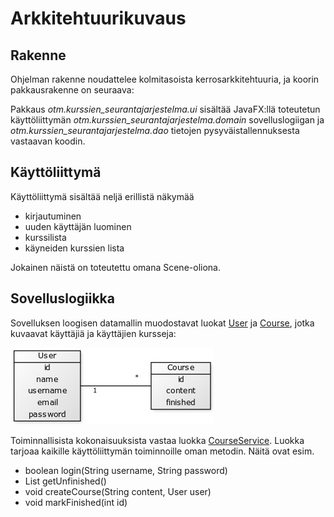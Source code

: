 # Arkkitehtuurikuvaus

## Rakenne

Ohjelman rakenne noudattelee kolmitasoista kerrosarkkitehtuuria, ja koorin pakkausrakenne on seuraava:

Pakkaus _otm.kurssien_seurantajarjestelma.ui_ sisältää JavaFX:llä toteutetun käyttöliittymän _otm.kurssien_seurantajarjestelma.domain_ sovelluslogiigan ja _otm.kurssien_seurantajarjestelma.dao_ tietojen pysyväistallennuksesta vastaavan koodin.

## Käyttöliittymä

Käyttöliittymä sisältää neljä erillistä näkymää

- kirjautuminen
- uuden käyttäjän luominen
- kurssilista
- käyneiden kurssien lista

Jokainen näistä on toteutettu omana Scene-oliona. 

## Sovelluslogiikka

Sovelluksen loogisen datamallin muodostavat luokat [User](https://github.com/lchz/otm-harjoitustyo/blob/master/Kurssien_seurantajarjestelma/src/main/java/otm/kurssien_seurantajarjestelma/domain/User.java) ja [Course](https://github.com/lchz/otm-harjoitustyo/blob/master/Kurssien_seurantajarjestelma/src/main/java/otm/kurssien_seurantajarjestelma/domain/Course.java), jotka kuvaavat käyttäjiä ja käyttäjien kursseja:

![kuva luokkakaaviosta](https://github.com/lchz/otm-harjoitustyo/blob/master/Kurssien_seurantajarjestelma/dokumentaatio/kuvat/luokkakaavio.jpg)

Toiminnallisista kokonaisuuksista vastaa luokka [CourseService](https://github.com/lchz/otm-harjoitustyo/blob/master/Kurssien_seurantajarjestelma/src/main/java/otm/kurssien_seurantajarjestelma/domain/CourseService.java). Luokka tarjoaa kaikille käyttöliittymän toiminnoille oman metodin. Näitä ovat esim.

- boolean login(String username, String password)
- List getUnfinished()
- void createCourse(String content, User user)
- void markFinished(int id)
